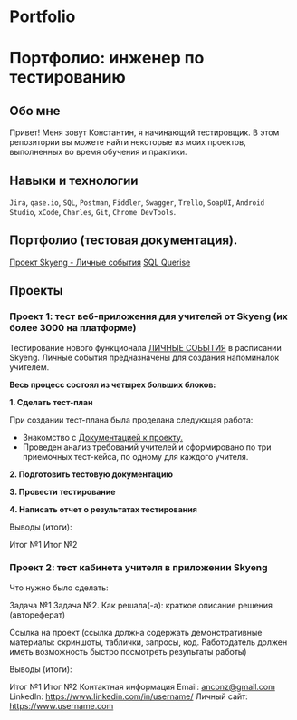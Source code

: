 # Portfolio
# Портфолио: инженер по тестированию
## Обо мне
Привет! Меня зовут Константин, я начинающий тестировщик.
В этом репозитории вы можете найти некоторые из моих проектов, выполненных во время обучения и практики.
## Навыки и технологии
``Jira``, ``qase.io``, ``SQL``, ``Postman``, ``Fiddler``, ``Swagger``, ``Trello``,
``SoapUI``, ``Android Studio``, ``xCode``, ``Charles``, ``Git``, ``Chrome DevTools``.

## Портфолио (тестовая документация).
[Проект Skyeng - Личные события](https://github.com/Power0-1972/SkyengLS.git)
[SQL Querise](https://github.com/Power0-1972/SQL-Querise.git)
##


## Проекты
### Проект 1: тест веб-приложения для учителей от Skyeng (их более 3000 на платформе)

Тестирование нового функционала [ЛИЧНЫЕ СОБЫТИЯ](https://www.notion.so/a9f96de6e3504ffa8fbc77257319e48a?pvs=4) в расписании Skyeng. Личные события предназначены для создания напоминалок учителем.

**Весь процесс состоял из четырех больших блоков:**

**1️. Сделать тест-план**

При создании тест-плана была проделана следующая работа:
- Знакомство с [Документацией к проекту.](https://www.notion.so/a9f96de6e3504ffa8fbc77257319e48a?pvs=4)
- Проведен анализ требований учителей  и сформировано по три приемочных тест-кейса, по одному для каждого учителя.

**2️. Подготовить тестовую документацию**

**3️. Провести тестирование**

**4️. Написать отчет о результатах тестирования**



Выводы (итоги):

Итог №1
Итог №2

### Проект 2: тест кабинета учителя в приложении Skyeng

Что нужно было сделать:

Задача №1
Задача №2.
Как решала(-а): краткое описание решения (автореферат)

Ссылка на проект (ссылка должна содержать демонстративные материалы: скриншоты, таблички, запросы, код. Работодатель должен иметь возможность быстро посмотреть результаты работы)

Выводы (итоги):

Итог №1
Итог №2
Контактная информация
Email: anconz@gmail.com
LinkedIn: https://www.linkedin.com/in/username/
Личный сайт: https://www.username.com
